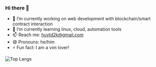 ### Hi there 👋


- 🔭 I’m currently working on web development with blockchain/smart contract interaction
- 🌱 I’m currently learning linux, cloud, automation tools
- 📫 Reach me: huytd2k@gmail.com
- 😄 Pronouns: he/him
- ⚡ Fun fact: I am a vim lover!

![Top Langs](https://github-readme-stats.vercel.app/api/top-langs/?username=huytd2k&theme=tokyonight)

